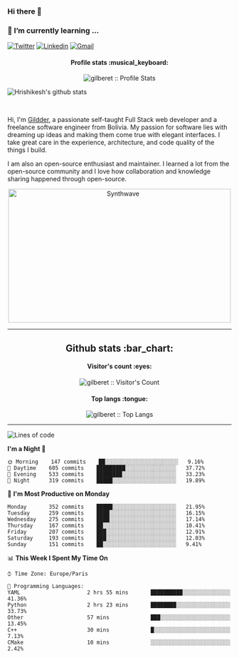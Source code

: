 ### Hi there 👋

### 🌱 I’m currently learning ...

[![Twitter](https://img.shields.io/badge/-Twitter-00adf4?style=flat&logo=Twitter&logoColor=white)](https://twitter.com/Gildder)
[![Linkedin](https://img.shields.io/badge/-LinkedIn-blue?style=flat&logo=Linkedin&logoColor=white)](https://www.linkedin.com/in/gildder-guerrero-ramirez-bb58895b/)
[![Gmail](https://img.shields.io/badge/-Gmail-c14438?style=flat&logo=Gmail&logoColor=white)](mailto:gildder.guerrero.ramirez@gmail.com)

<!--
[![Anurag's github stats](https://github-readme-stats.vercel.app/api?username=gilberet)](https://github.com/gilberet/github-readme-stats)
-->
<h4 align="center">Profile stats :musical_keyboard:</h4>

<p align="center"><img src="https://github-readme-stats.vercel.app/api/?username=gilberet&show_icons=true&title_color=fff&icon_color=79ff97&text_color=9f9f9f&bg_color=151515" alt="gilberet :: Profile Stats" /></p>


<!--
**Gilberet/gilberet** is a ✨ _special_ ✨ repository because its `README.md` (this file) appears on your GitHub profile.

Here are some ideas to get you started:

- 🔭 I’m currently working on ...
- 🌱 I’m currently learning ...
- 👯 I’m looking to collaborate on ...
- 🤔 I’m looking for help with ...
- 💬 Ask me about ...
- 📫 How to reach me: ...
- 😄 Pronouns: ...
- ⚡ Fun fact: ...
-->

![Hrishikesh's github stats](https://github-readme-stats.vercel.app/api/?username=gilberet&show_icons=true&title_color=fff&icon_color=79ff97&text_color=9f9f9f&bg_color=151515)


<br />

Hi, I'm [Gildder](http://gildder.com/), a passionate self-taught Full Stack web developer and a freelance software engineer from Bolivia. My passion for software lies with dreaming up ideas and making them come true with elegant interfaces. I take great care in the experience, architecture, and code quality of the things I build.

I am also an open-source enthusiast and maintainer. I learned a lot from the open-source community and I love how collaboration and knowledge sharing happened through open-source.

<p align="center"><img src="https://experienciajoven.com/wp-content/uploads/2020/11/programacion_gamer_001.gif" alt="Synthwave" height="300" width="500"></p>

-------

<h2 align="center">Github stats :bar_chart:</h2>

<h4 align="center">Visitor's count :eyes:</h4>

<p align="center"><img src="https://profile-counter.glitch.me/{gilberet}/count.svg" alt="gilberet :: Visitor's Count" /></p>




<h4 align="center">Top langs :tongue:</h4>

<p align="center"><img src="https://github-readme-stats.vercel.app/api/top-langs/?username=gilberet&langs_count=10&theme=tokyonight&layout=compact" alt="gilberet :: Top Langs" /></p>


-------

<!--START_SECTION:waka-->
![Lines of code](https://img.shields.io/badge/From%20Hello%20World%20I%27ve%20Written-5.0%20million%20lines%20of%20code-blue)

**I'm a Night 🦉** 

```text
🌞 Morning    147 commits    ██░░░░░░░░░░░░░░░░░░░░░░░   9.16% 
🌆 Daytime    605 commits    █████████░░░░░░░░░░░░░░░░   37.72% 
🌃 Evening    533 commits    ████████░░░░░░░░░░░░░░░░░   33.23% 
🌙 Night      319 commits    █████░░░░░░░░░░░░░░░░░░░░   19.89%

```
📅 **I'm Most Productive on Monday** 

```text
Monday       352 commits    █████░░░░░░░░░░░░░░░░░░░░   21.95% 
Tuesday      259 commits    ████░░░░░░░░░░░░░░░░░░░░░   16.15% 
Wednesday    275 commits    ████░░░░░░░░░░░░░░░░░░░░░   17.14% 
Thursday     167 commits    ██░░░░░░░░░░░░░░░░░░░░░░░   10.41% 
Friday       207 commits    ███░░░░░░░░░░░░░░░░░░░░░░   12.91% 
Saturday     193 commits    ███░░░░░░░░░░░░░░░░░░░░░░   12.03% 
Sunday       151 commits    ██░░░░░░░░░░░░░░░░░░░░░░░   9.41%

```


📊 **This Week I Spent My Time On** 

```text
⌚︎ Time Zone: Europe/Paris

💬 Programming Languages: 
YAML                     2 hrs 55 mins       ██████████░░░░░░░░░░░░░░░   41.36% 
Python                   2 hrs 23 mins       ████████░░░░░░░░░░░░░░░░░   33.73% 
Other                    57 mins             ███░░░░░░░░░░░░░░░░░░░░░░   13.45% 
C++                      30 mins             █░░░░░░░░░░░░░░░░░░░░░░░░   7.13% 
CMake                    10 mins             ░░░░░░░░░░░░░░░░░░░░░░░░░   2.42%

```


<!--END_SECTION:waka-->


